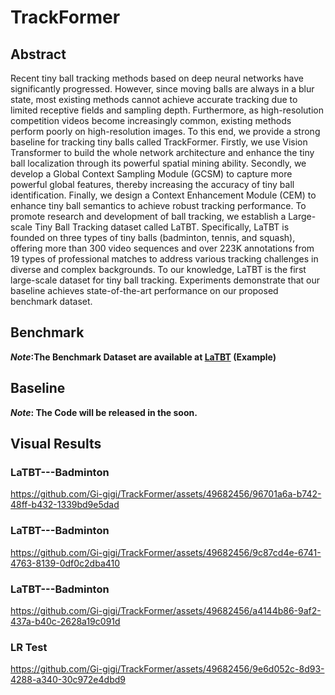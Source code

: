 # TrackFormer

## Abstract
Recent tiny ball tracking methods based on deep neural networks have significantly progressed. However, since moving balls are always in a blur state, most existing methods cannot achieve accurate tracking due to limited receptive fields and sampling depth. Furthermore, as high-resolution competition videos become increasingly common, existing methods perform poorly on high-resolution images. To this end, we provide a strong baseline for tracking tiny balls called TrackFormer. Firstly, we use Vision Transformer to build the whole network architecture and enhance the tiny ball localization through its powerful spatial mining ability. Secondly, we develop a Global Context Sampling Module (GCSM) to capture more powerful global features, thereby increasing the accuracy of tiny ball identification. Finally, we design a Context Enhancement Module (CEM) to enhance tiny ball semantics to achieve robust tracking performance. To promote research and development of ball tracking, we establish a Large-scale Tiny Ball Tracking dataset called LaTBT. Specifically, LaTBT is founded on three types of tiny balls (badminton, tennis, and squash), offering more than 300 video sequences and over 223K annotations from 19 types of professional matches to address various tracking challenges in diverse and complex backgrounds. To our knowledge, LaTBT is the first large-scale dataset for tiny ball tracking. Experiments demonstrate that our baseline achieves state-of-the-art performance on our proposed benchmark dataset.


## Benchmark
<!-- ![The framework of our proposed Benchmark Dataset---LaTBT](https://github.com/Gi-gigi/TrackFormer/blob/main/Figs/Figure3.jpg) -->
***Note*:The Benchmark Dataset are available at [LaTBT](https://drive.google.com/file/d/1UM8Lg7fzoQK822b2itSl-p1gWvTDfBvB/view?usp=sharing) (Example)**

## Baseline
<!-- ![The framework of our proposed Baseline Tracking Network---TrackFormer](https://github.com/Gi-gigi/TrackFormer/blob/main/Figs/Figure2.jpg) -->
***Note*: The Code will be released in the soon.**

## Visual Results
### LaTBT---Badminton
https://github.com/Gi-gigi/TrackFormer/assets/49682456/96701a6a-b742-48ff-b432-1339bd9e5dad

### LaTBT---Badminton
https://github.com/Gi-gigi/TrackFormer/assets/49682456/9c87cd4e-6741-4763-8139-0df0c2dba410


### LaTBT---Badminton
https://github.com/Gi-gigi/TrackFormer/assets/49682456/a4144b86-9af2-437a-b40c-2628a19c091d


### LR Test
https://github.com/Gi-gigi/TrackFormer/assets/49682456/9e6d052c-8d93-4288-a340-30c972e4dbd9












